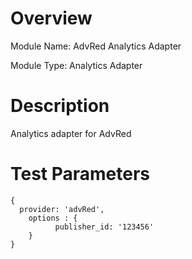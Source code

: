 # Overview
Module Name: AdvRed Analytics Adapter

Module Type: Analytics Adapter

# Description

Analytics adapter for AdvRed

# Test Parameters

```
{
  provider: 'advRed',
    options : {
          publisher_id: '123456'
    }
}

```
